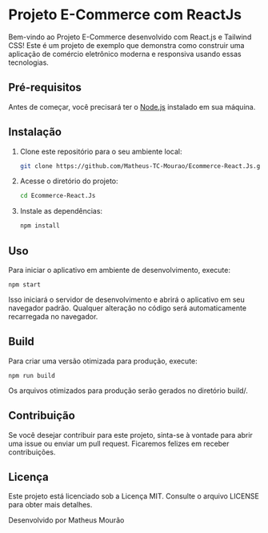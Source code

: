 # Projeto E-Commerce com ReactJs

Bem-vindo ao Projeto E-Commerce desenvolvido com React.js e Tailwind CSS! Este é um projeto de exemplo que demonstra como construir uma aplicação de comércio eletrônico moderna e responsiva usando essas tecnologias.

## Pré-requisitos

Antes de começar, você precisará ter o [Node.js](https://nodejs.org/) instalado em sua máquina.

## Instalação

1. Clone este repositório para o seu ambiente local:

   ```bash
   git clone https://github.com/Matheus-TC-Mourao/Ecommerce-React.Js.git

2. Acesse o diretório do projeto:
   
   ```bash
   cd Ecommerce-React.Js

3. Instale as dependências:

   ```bash
   npm install

## Uso
Para iniciar o aplicativo em ambiente de desenvolvimento, execute:

    npm start

Isso iniciará o servidor de desenvolvimento e abrirá o aplicativo em seu navegador padrão. Qualquer alteração no código será automaticamente recarregada no navegador.

## Build

Para criar uma versão otimizada para produção, execute:

    npm run build

Os arquivos otimizados para produção serão gerados no diretório build/.

## Contribuição

Se você desejar contribuir para este projeto, sinta-se à vontade para abrir uma issue ou enviar um pull request. Ficaremos felizes em receber contribuições.

## Licença

Este projeto está licenciado sob a Licença MIT. Consulte o arquivo LICENSE para obter mais detalhes.

Desenvolvido por Matheus Mourão
